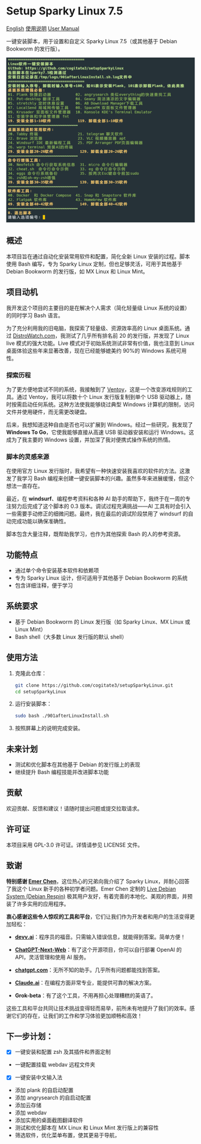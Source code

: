 # Setup Sparky Linux 7.5

[English](README.en.md) [使用说明](setup.md) [User Manual](setup.en.md)

一键安装脚本，用于设置和自定义 Sparky Linux 7.5（或其他基于 Debian Bookworm 的发行版）。

![安装菜单](https://raw.githubusercontent.com/alt369/picgo/main/202501161907286.png)

## 概述

本项目旨在通过自动化安装常用软件和配置，简化全新 Linux 安装的过程。脚本使用 Bash 编写，专为 Sparky Linux 定制，但也足够灵活，可用于其他基于 Debian Bookworm 的发行版，如 MX Linux 和 Linux Mint。

## 项目动机

我开发这个项目的主要目的是在解决个人需求（简化轻量级 Linux 系统的设置）的同时学习 Bash 语言。

为了充分利用我的旧电脑，我探索了轻量级、资源效率高的 Linux 桌面系统。通过 [DistroWatch.com](https://distrowatch.com/)，我测试了几乎所有排名前 20 的发行版，并发现了 Linux live 模式的强大功能。Live 模式对于初始系统测试非常有价值，我也注意到 Linux 桌面体验这些年来显著改善，现在已经能够媲美约 90%的 Windows 系统可用性。

### 探索历程

为了更方便地尝试不同的系统，我接触到了 [Ventoy](https://ventoy.net/)，这是一个改变游戏规则的工具。通过 Ventoy，我可以将数十个 Linux 发行版复制到单个 USB 驱动器上，随时按需启动任何系统。这种方法使我能够绕过典型 Windows 计算机的限制，访问文件并使用硬件，而无需更改硬盘。

后来，我想知道这种自由是否也可以扩展到 Windows。经过一些研究，我发现了 **Windows To Go**，它使我能够直接从高速 USB 驱动器安装和运行 Windows。这成为了我主要的 Windows 设置，并加深了我对便携式操作系统的热情。

### 脚本的灵感来源

在使用官方 Linux 发行版时，我希望有一种快速安装我喜欢的软件的方法。这激发了我学习 Bash 编程来创建一键安装脚本的兴趣。虽然多年来进展缓慢，但这个想法一直存在。

最近，在 **windsurf**、编程参考资料和各种 AI 助手的帮助下，我终于在一周的专注努力后完成了这个脚本的 0.3 版本。调试过程充满挑战——AI 工具有时会引入一些需要手动修正的细微问题。最终，我在最后的调试阶段禁用了 windsurf 的自动完成功能以确保准确性。

脚本包含大量注释，既帮助我学习，也作为其他探索 Bash 的人的参考资源。

## 功能特点

- 通过单个命令安装基本软件和依赖项
- 专为 Sparky Linux 设计，但可适用于其他基于 Debian Bookworm 的系统
- 包含详细注释，便于学习

## 系统要求

- 基于 Debian Bookworm 的 Linux 发行版（如 Sparky Linux、MX Linux 或 Linux Mint）
- Bash shell（大多数 Linux 发行版的默认 shell）

## 使用方法

1. 克隆此仓库：

   ```bash
   git clone https://github.com/cogitate3/setupSparkyLinux.git
   cd setupSparkyLinux
   ```

2. 运行安装脚本：

   ```bash
   sudo bash ./901afterLinuxInstall.sh
   ```

3. 按照屏幕上的说明完成安装。

## 未来计划

- 测试和优化脚本在其他基于 Debian 的发行版上的表现
- 继续提升 Bash 编程技能并改进脚本功能

## 贡献

欢迎贡献、反馈和建议！请随时提出问题或提交拉取请求。

## 许可证

本项目采用 GPL-3.0 许可证。详情请参见 LICENSE 文件。

## 致谢

**特别感谢 [Emer Chen](https://sourceforge.net/u/ldsemerchen/profile/)**，这位热心的兄弟向我介绍了 Sparky Linux，并耐心回答了我这个 Linux 新手的各种初学者问题。Emer Chen 定制的 [Live Debian System (Debian Respin)](https://sourceforge.net/projects/antix-mate-respin/) 极其用户友好，有着完善的本地化、美观的界面，并预装了许多实用的应用程序。

**衷心感谢这些令人惊叹的工具和平台**，它们让我们作为开发者和用户的生活变得更加轻松：

- **[devv.ai](https://devv.ai/)**：程序员的福音。只需输入错误信息，就能得到答案。简单方便！

- **[ChatGPT-Next-Web](https://github.com/ChatGPTNextWeb/ChatGPT-Next-Web)**：有了这个开源项目，你可以自行部署 OpenAI 的 API，灵活管理和使用 AI 服务。

- **[chatgpt.com](https://chatgpt.com/)**：无所不知的助手。几乎所有问题都能找到答案。

- **[Claude.ai](https://claude.ai/new)**：在编程方面非常专业，能提供可靠的解决方案。

- **Grok-beta**：有了这个工具，不用再担心处理糟糕的英语了。

这些工具和平台共同让技术挑战变得轻而易举，前所未有地提升了我们的效率。感谢它们的存在，让我们的工作和学习体验更加顺畅和高效！

## 下一步计划：

- [x] 一键安装和配置 zsh 及其插件和界面定制
- 一键配置挂载 webdav 远程文件夹
- [x] 一键安装中文输入法
- 添加 plank 的自启动配置
- 添加 angrysearch 的自启动配置
- 添加云存储
- 添加 webdav
- 添加实用的桌面截图翻译软件
- 测试和优化脚本在 MX Linux 和 Linux Mint 发行版上的兼容性
- 筛选软件，优化菜单布置，使其更易于导航，
